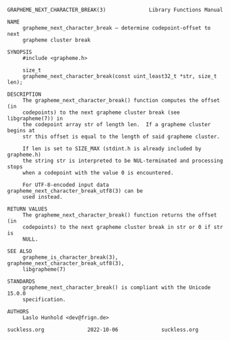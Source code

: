 	GRAPHEME_NEXT_CHARACTER_BREAK(3)		      Library Functions Manual
	
	NAME
	     grapheme_next_character_break – determine codepoint-offset to next
	     grapheme cluster break
	
	SYNOPSIS
	     #include <grapheme.h>
	
	     size_t
	     grapheme_next_character_break(const uint_least32_t *str, size_t len);
	
	DESCRIPTION
	     The grapheme_next_character_break() function computes the offset (in
	     codepoints) to the next grapheme cluster break (see libgrapheme(7)) in
	     the codepoint array str of length len.  If a grapheme cluster begins at
	     str this offset is equal to the length of said grapheme cluster.
	
	     If len is set to SIZE_MAX (stdint.h is already included by grapheme.h)
	     the string str is interpreted to be NUL-terminated and processing stops
	     when a codepoint with the value 0 is encountered.
	
	     For UTF-8-encoded input data grapheme_next_character_break_utf8(3) can be
	     used instead.
	
	RETURN VALUES
	     The grapheme_next_character_break() function returns the offset (in
	     codepoints) to the next grapheme cluster break in str or 0 if str is
	     NULL.
	
	SEE ALSO
	     grapheme_is_character_break(3), grapheme_next_character_break_utf8(3),
	     libgrapheme(7)
	
	STANDARDS
	     grapheme_next_character_break() is compliant with the Unicode 15.0.0
	     specification.
	
	AUTHORS
	     Laslo Hunhold <dev@frign.de>
	
	suckless.org			  2022-10-06			  suckless.org
